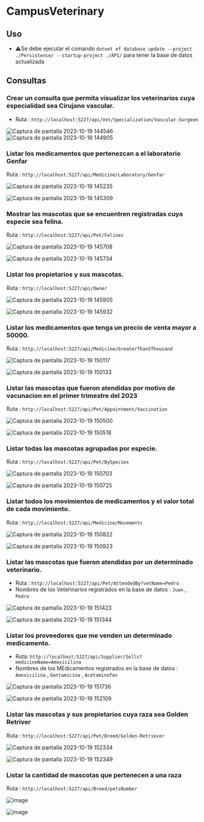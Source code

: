 # CampusVeterinary

## Uso

* ⚠️Se debe ejecutar el comando `dotnet ef database update --project ./Persistence/ --startup-project ./API/` para tener la base de datos actualizada

## Consultas

 ###  Crear un consulta que permita visualizar los veterinarios cuya especialidad sea Cirujano vascular.

 * Ruta : `http://localhost:5227/api/Vet/Specialization/Vascular-Surgeon`

![Captura de pantalla 2023-10-19 144546](https://github.com/Nicolas-Sarchi/CampusVeterinary/assets/131916765/b988b8de-d9c3-4ffd-937f-7984a12857d9)
![Captura de pantalla 2023-10-19 144905](https://github.com/Nicolas-Sarchi/CampusVeterinary/assets/131916765/447e1c09-91f4-4c47-aeaf-f5c4b4b11bdb)



 ###  Listar los medicamentos que pertenezcan a el laboratorio Genfar

Ruta : `http://localhost:5227/api/Medicine/Laboratory/Genfar`



![Captura de pantalla 2023-10-19 145235](https://github.com/Nicolas-Sarchi/CampusVeterinary/assets/131916765/310b75a4-e27d-4992-a70f-44f3b656d5ca)


![Captura de pantalla 2023-10-19 145309](https://github.com/Nicolas-Sarchi/CampusVeterinary/assets/131916765/b0953d50-df00-46c2-a849-f9a0b462d2cb)







 ###  Mostrar las mascotas que se encuentren registradas cuya especie sea felina.

Ruta : `http://localhost:5227/api/Pet/Felines`
 


![Captura de pantalla 2023-10-19 145708](https://github.com/Nicolas-Sarchi/CampusVeterinary/assets/131916765/6d0be365-2abc-4422-ab93-636ccdbb7960)

![Captura de pantalla 2023-10-19 145734](https://github.com/Nicolas-Sarchi/CampusVeterinary/assets/131916765/ca9fa816-bff7-43a2-b0b4-05e79e69c378)







 ###  Listar los propietarios y sus mascotas.
 
Ruta : `http://localhost:5227/api/Owner`

![Captura de pantalla 2023-10-19 145905](https://github.com/Nicolas-Sarchi/CampusVeterinary/assets/131916765/519a4cc1-5d65-43b8-9e26-a26cd6680705)

![Captura de pantalla 2023-10-19 145932](https://github.com/Nicolas-Sarchi/CampusVeterinary/assets/131916765/a3c4be0a-f9cf-480d-b2fa-a84fddd4fa32)






 ###  Listar los medicamentos que tenga un precio de venta mayor a 50000.
 
Ruta : `http://localhost:5227/api/Medicine/GreaterThan5Thousand`
  


![Captura de pantalla 2023-10-19 150117](https://github.com/Nicolas-Sarchi/CampusVeterinary/assets/131916765/b2dcaefa-e700-4854-b71b-658c7d4e492a)


![Captura de pantalla 2023-10-19 150133](https://github.com/Nicolas-Sarchi/CampusVeterinary/assets/131916765/5d65e336-1802-4451-8234-7c1e62e012b7)



 ###  Listar las mascotas que fueron atendidas por motivo de vacunacion en el primer trimestre del 2023
 
Ruta : `http://localhost:5227/api/Pet/Appointment/Vaccination`



![Captura de pantalla 2023-10-19 150500](https://github.com/Nicolas-Sarchi/CampusVeterinary/assets/131916765/74cc2518-92fc-4897-8fe1-db87e22c004a)


![Captura de pantalla 2023-10-19 150518](https://github.com/Nicolas-Sarchi/CampusVeterinary/assets/131916765/c563039e-c91d-4209-973d-fd0bf455b73b)






 ###  Listar todas las mascotas agrupadas por especie.
  
Ruta : `http://localhost:5227/api/Pet/BySpecies`




![Captura de pantalla 2023-10-19 150703](https://github.com/Nicolas-Sarchi/CampusVeterinary/assets/131916765/d490a435-6de3-43cd-904c-a775b33c7b43)



![Captura de pantalla 2023-10-19 150725](https://github.com/Nicolas-Sarchi/CampusVeterinary/assets/131916765/d9931908-da4f-4188-b3d0-ee227d3682c2)



 ###  Listar todos los movimientos de medicamentos y el valor total de cada movimiento.
 
Ruta : `http://localhost:5227/api/Medicine/Movements`


![Captura de pantalla 2023-10-19 150822](https://github.com/Nicolas-Sarchi/CampusVeterinary/assets/131916765/d40ad97e-706e-4dc7-80cb-cf8415b18fb3)



![Captura de pantalla 2023-10-19 150923](https://github.com/Nicolas-Sarchi/CampusVeterinary/assets/131916765/89b1de9a-9899-418c-90e7-be1fb89ec83c)



 ### Listar las mascotas que fueron atendidas por un determinado veterinario.
 
  * Ruta : `http://localhost:5227/api/Pet/AttendedBy?vetName=Pedro`
  * Nombres de los Veterinarios registrados en la base de datos : `Juan` , `Pedro`  



![Captura de pantalla 2023-10-19 151423](https://github.com/Nicolas-Sarchi/CampusVeterinary/assets/131916765/e40bac24-664e-47e2-944d-76c7da040755)

![Captura de pantalla 2023-10-19 151344](https://github.com/Nicolas-Sarchi/CampusVeterinary/assets/131916765/cefc1154-2f23-41aa-be9c-6f526f061a1e)



 ###  Listar los proveedores que me venden un determinado medicamento.
 
* Ruta: `http://localhost:5227/api/Supplier/Sells?medicineName=Amoxicilina`
* Nombres de los MEdicamentos registrados en la base de datos : `Amoxicilina` , `Gentamicina` , `Acetaminofen` 


![Captura de pantalla 2023-10-19 151736](https://github.com/Nicolas-Sarchi/CampusVeterinary/assets/131916765/7e19e722-22ea-4501-89b9-ffa4cb1f3cc0)


![Captura de pantalla 2023-10-19 152109](https://github.com/Nicolas-Sarchi/CampusVeterinary/assets/131916765/0d9122f4-91b2-4ee9-9527-96ab01e7640a)


 ###  Listar las mascotas y sus propietarios cuya raza sea Golden Retriver


Ruta : `http://localhost:5227/api/Pet/Breed/Golden-Retriever`




![Captura de pantalla 2023-10-19 152334](https://github.com/Nicolas-Sarchi/CampusVeterinary/assets/131916765/cea7d8d3-5e04-4b73-b06e-e0796dee0a04)



![Captura de pantalla 2023-10-19 152349](https://github.com/Nicolas-Sarchi/CampusVeterinary/assets/131916765/0bcac874-6920-43d4-851d-d2d0a9ae8608)



 ###  Listar la cantidad de mascotas que pertenecen a una raza

Ruta : `http://localhost:5227/api/Breed/petsNumber`

![image](https://github.com/Nicolas-Sarchi/CampusVeterinary/assets/131916765/049cb9b1-67ee-4d16-b7c5-7ea06423d0ed)

![image](https://github.com/Nicolas-Sarchi/CampusVeterinary/assets/131916765/d7be4cbb-c047-468a-a3bd-966292010cdd)


